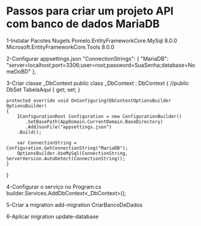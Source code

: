# Passos para criar um projeto API com banco de dados MariaDB

1-Instalar Pacotes Nugets
	Pomelo.EntityFrameworkCore.MySql 8.0.0
	Microsoft.EntityFrameworkCore.Tools 8.0.0

2-Configurar appsettings.json
	"ConnectionStrings": {
    		"MariaDB": "server=localhost;port=3306;user=root;password=SuaSenha;database=NomeDoBD"
  	},

3-Criar classe _DbContext
public class _DbContext : DbContext
{
    //public DbSet<TabelaAqui> TabelaAqui { get; set; }

    protected override void OnConfiguring(DbContextOptionsBuilder OptionsBuilder)
    {
        IConfigurationRoot Configuration = new ConfigurationBuilder()
           .SetBasePath(AppDomain.CurrentDomain.BaseDirectory)
           .AddJsonFile("appsettings.json")
        .Build();

        var ConnectionString = Configuration.GetConnectionString("MariaDB");
        OptionsBuilder.UseMySql(ConnectionString, ServerVersion.AutoDetect(ConnectionString));
    }
}

4-Configurar o serviço no Program.cs
builder.Services.AddDbContext<_DbContext>();

5-Criar a migration
add-migration CriarBancoDeDados

6-Aplicar migration
update-database
